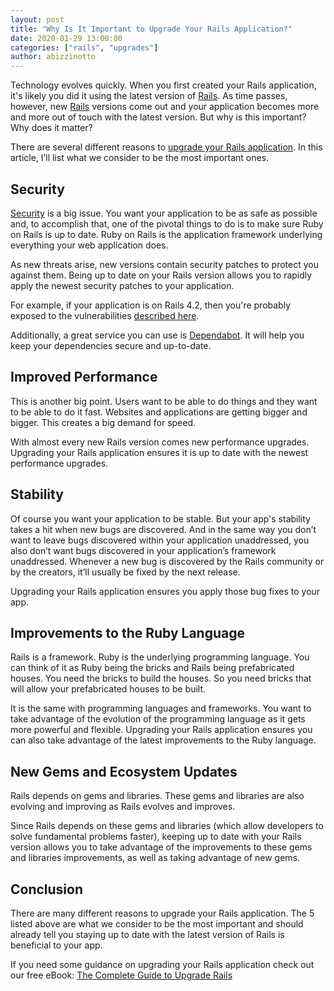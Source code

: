 ```yaml
---
layout: post
title: "Why Is It Important to Upgrade Your Rails Application?"
date: 2020-01-29 13:00:00
categories: ["rails", "upgrades"]
author: abizzinotto
---
```


Technology evolves quickly. When you first created your Rails application, it's likely you did it using the latest version of [Rails](https://rubyonrails.org). As time passes, however, new [Rails](https://rubyonrails.org) versions come out and your application becomes more and more out of touch with the latest version. But why is this important? Why does it matter?

There are several different reasons to [upgrade your Rails application](https://www.fastruby.io/blog/rails/upgrades/southeast-ruby-upgrade-rails-workshop.html). In this article, I’ll list what we consider to be the most important ones.

<!--more-->

## Security

[Security](https://www.fastruby.io/security-risks) is a big issue. You want your application to be as safe as possible and, to accomplish that, one of the pivotal things to do is to make sure Ruby on Rails is up to date. Ruby on Rails is the application framework underlying everything your web application does.

As new threats arise, new versions contain security patches to protect you against them. Being up to date on your Rails version allows you to rapidly apply the newest security patches to your application.

For example, if your application is on Rails 4.2, then you're probably exposed to the vulnerabilities [described here](https://www.fastruby.io/rails-4-2-vulnerabilities).

Additionally, a great service you can use is [Dependabot](https://dependabot.com/). It will help you keep your dependencies secure and up-to-date.

## Improved Performance

This is another big point. Users want to be able to do things and they want to be able to do it fast. Websites and applications are getting bigger and bigger. This creates a big demand for speed.

With almost every new Rails version comes new performance upgrades. Upgrading your Rails application ensures it is up to date with the newest performance upgrades.

## Stability

Of course you want your application to be stable. But your app's stability takes a hit when new bugs are discovered. And in the same way you don’t want to leave bugs discovered within your application unaddressed, you also don’t want bugs discovered in your application’s framework unaddressed. Whenever a new bug is discovered by the Rails community or by the creators, it’ll usually be fixed by the next release.

Upgrading your Rails application ensures you apply those bug fixes to your app.

## Improvements to the Ruby Language

Rails is a framework. Ruby is the underlying programming language. You can think of it as Ruby being the bricks and Rails being prefabricated houses. You need the bricks to build the houses. So you need bricks that will allow your prefabricated houses to be built.

It is the same with programming languages and frameworks. You want to take advantage of the evolution of the programming language as it gets more powerful and flexible. Upgrading your Rails application ensures you can also take advantage of the latest improvements to the Ruby language.

## New Gems and Ecosystem Updates

Rails depends on gems and libraries. These gems and libraries are also evolving and improving as Rails evolves and improves.

Since Rails depends on these gems and libraries (which allow developers to solve fundamental problems faster), keeping up to date with your Rails version allows you to take advantage of the improvements to these gems and libraries improvements, as well as taking advantage of new gems.

## Conclusion

There are many different reasons to upgrade your Rails application. The 5 listed above are what we consider to be the most important and should already tell you staying up to date with the latest version of Rails is beneficial to your app.

If you need some guidance on upgrading your Rails application check out our free eBook: [The Complete Guide to Upgrade Rails](https://www.fastruby.io/)
